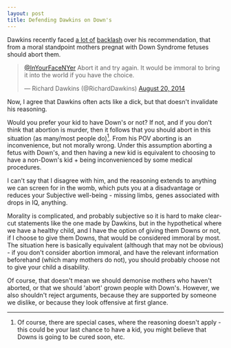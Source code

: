 ```yaml
---
layout: post
title: Defending Dawkins on Down's
---
```


Dawkins recently faced [a lot of](http://www.theguardian.com/science/2014/aug/21/richard-dawkins-immoral-not-to-abort-a-downs-syndrome-foetus) [backlash](http://www.independent.co.uk/news/people/richard-dawkins-on-babies-with-down-syndrome-abort-it-and-try-again-it-would-be-immoral-to-bring-it-into-the-world-9681549.html) over his recommendation, that from a moral standpoint mothers pregnat with Down Syndrome fetuses should abort them.
<blockquote class="twitter-tweet" lang="en"><p><a href="https://twitter.com/InYourFaceNYer">@InYourFaceNYer</a> Abort it and try again. It would be immoral to bring it into the world if you have the choice.</p>&mdash; Richard Dawkins (@RichardDawkins) <a href="https://twitter.com/RichardDawkins/statuses/502106262088466432">August 20, 2014</a></blockquote>
<script async src="//platform.twitter.com/widgets.js" charset="utf-8"></script>

Now, I agree that Dawkins often acts like a dick, but that doesn't invalidate his reasoning.

Would you prefer your kid to have Down's or not? If not, and if you don't think that abortion is murder, then it follows that you should abort in this situation (as many/most people do)<a href='#N1'><sup>1</sup></a>. From his POV aborting is an inconvenience, but not morally wrong. Under this assumption aborting a fetus with Down's, and then having a new kid is equivalent to choosing to have a non-Down's kid + being inconvenienced by some medical procedures.

I can't say that I disagree with him, and the reasoning extends to anything we can screen for in the womb, which puts you at a disadvantage or reduces your Subjective well-being - missing limbs, genes associated with drops in IQ, anything.


Morality is complicated, and probably subjective so it is hard to make clear-cut statements like the one made by Dawkins, but in the hypothetical where we have a healthy child, and I have the option of giving them Downs or not, if I choose to give them Downs, that would be considered immoral by most. The situation here is basically equivalent (although that may not be obvious) - if you don't consider abortion immoral, and have the relevant information beforehand (which many mothers do not), you should probably choose not to give your child a disability.

Of course, that doesn't mean we should demonise mothers who haven't aborted, or that we should 'abort' grown people with Down's. However, we also shouldn't reject arguments, because they are supported by someone we dislike, or because they look offensive at first glance.  

---
1. Of course,<a id='N1' style='text-decoration: none'>  </a>there are special cases, where the reasoning doesn't apply - this could be your last chance to have a kid, you might believe that Downs is going to be cured soon, etc. <a/>
